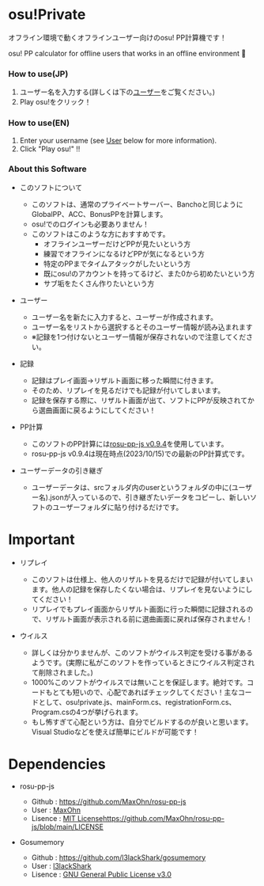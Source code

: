 # osu!Private
オフライン環境で動くオフラインユーザー向けのosu! PP計算機です！

osu! PP calculator for offline users that works in an offline environment 🚀

### How to use(JP)
1. ユーザー名を入力する(詳しくは下の[ユーザー](https://github.com/puk06/osu-private/blob/main/README.md#About-this-software)をご覧ください。)
2. Play osu!をクリック！

### How to use(EN)
1. Enter your username (see [User](https://github.com/puk06/osu-private/blob/main/README.md#About-this-software) below for more information).
2. Click "Play osu!" !!

### About this Software
- このソフトについて
  - このソフトは、通常のプライベートサーバー、Banchoと同じようにGlobalPP、ACC、BonusPPを計算します。
  - osu!でのログインも必要ありません！
  - このソフトはこのような方におすすめです。
    - オフラインユーザーだけどPPが見たいという方
    - 練習でオフラインになるけどPPが気になるという方
    - 特定のPPまでタイムアタックがしたいという方
    - 既にosu!のアカウントを持ってるけど、また0から初めたいという方
    - サブ垢をたくさん作りたいという方



- ユーザー
  - ユーザー名を新たに入力すると、ユーザーが作成されます。
  - ユーザー名をリストから選択するとそのユーザー情報が読み込まれます
  - ※記録を1つ付けないとユーザー情報が保存されないので注意してください。



- 記録
  - 記録はプレイ画面→リザルト画面に移った瞬間に付きます。
  - そのため、リプレイを見るだけでも記録が付いてしまいます。
  - 記録を保存する際に、リザルト画面が出て、ソフトにPPが反映されてから選曲画面に戻るようにしてください！



- PP計算
  - このソフトのPP計算には[rosu-pp-js v0.9.4](https://github.com/MaxOhn/rosu-pp-js/releases/tag/v0.9.4)を使用しています。
  - rosu-pp-js v0.9.4は現在時点(2023/10/15)での最新のPP計算式です。



- ユーザーデータの引き継ぎ
  - ユーザーデータは、srcフォルダ内のuserというフォルダの中に(ユーザー名).jsonが入っているので、引き継ぎたいデータをコピーし、新しいソフトのユーザーフォルダに貼り付けるだけです。



# Important
- リプレイ
  - このソフトは仕様上、他人のリザルトを見るだけで記録が付いてしまいます。他人の記録を保存したくない場合は、リプレイを見ないようにしてください！
  - リプレイでもプレイ画面からリザルト画面に行った瞬間に記録されるので、リザルト画面が表示される前に選曲画面に戻れば保存されません！

- ウイルス
  - 詳しくは分かりませんが、このソフトがウイルス判定を受ける事があるようです。(実際に私がこのソフトを作っているときにウイルス判定されて削除されました。)
  - 1000%このソフトがウイルスでは無いことを保証します。絶対です。コードもとても短いので、心配であればチェックしてください！主なコードとして、osu!private.js、mainForm.cs、registrationForm.cs、Program.csの4つが挙げられます。
  - もし怖すぎて心配という方は、自分でビルドするのが良いと思います。Visual Studioなどを使えば簡単にビルドが可能です！

# Dependencies
- rosu-pp-js
  - Github : https://github.com/MaxOhn/rosu-pp-js
  - User : [MaxOhn](https://github.com/MaxOhn)
  - Lisence : [MIT License](https://github.com/MaxOhn/rosu-pp-js/blob/main/LICENSE)https://github.com/MaxOhn/rosu-pp-js/blob/main/LICENSE

- Gosumemory
  - Github : https://github.com/l3lackShark/gosumemory
  - User : [l3lackShark](https://github.com/l3lackShark)
  - Lisence : [GNU General Public License v3.0](https://github.com/l3lackShark/gosumemory/blob/master/LICENSE)

